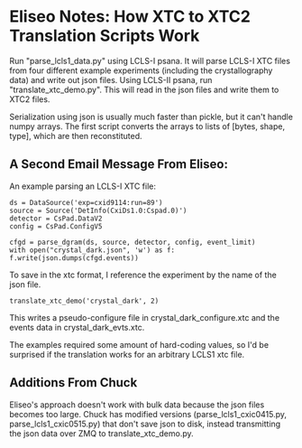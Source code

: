 # Eliseo Notes: How XTC to XTC2 Translation Scripts Work

Run "parse_lcls1_data.py" using LCLS-I psana. It will parse LCLS-I XTC files from four different
example experiments (including the crystallography data) and write out json files. Using LCLS-II psana, run "translate_xtc_demo.py".  This will read in the json files and write them to XTC2 files. 

Serialization using json is usually much faster than pickle, but it can't handle numpy
arrays. The first script converts the arrays to lists of [bytes, shape, type], which are
then reconstituted. 

## A Second Email Message From Eliseo:

An example parsing an LCLS-I XTC file:

```
ds = DataSource('exp=cxid9114:run=89')
source = Source('DetInfo(CxiDs1.0:Cspad.0)')
detector = CsPad.DataV2
config = CsPad.ConfigV5

cfgd = parse_dgram(ds, source, detector, config, event_limit)
with open("crystal_dark.json", 'w') as f:
f.write(json.dumps(cfgd.events))
```

To save in the xtc format, I reference the experiment by the name of the json file. 

```translate_xtc_demo('crystal_dark', 2)```

This writes a pseudo-configure file in crystal_dark_configure.xtc and the events data in crystal_dark_evts.xtc. 

The examples required some amount of hard-coding values, so I'd be surprised if the translation
works for an arbitrary LCLS1 xtc file.

## Additions From Chuck

Eliseo's approach doesn't work with bulk data because the json files becomes too large.  Chuck has modified versions (parse_lcls1_cxic0415.py, parse_lcls1_cxic0515.py) that don't save json to disk, instead transmitting the json data over ZMQ to translate_xtc_demo.py.
